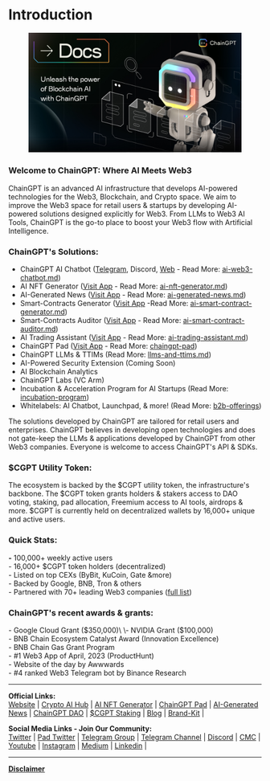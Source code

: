 # Introduction

<figure><img src=".gitbook/assets/9.png" alt=""><figcaption></figcaption></figure>

### **Welcome to ChainGPT: Where AI Meets Web3**

ChainGPT is an advanced AI infrastructure that develops AI-powered technologies for the Web3, Blockchain, and Crypto space. We aim to improve the Web3 space for retail users & startups by developing AI-powered solutions designed explicitly for Web3. From LLMs to Web3 AI Tools, ChainGPT is the go-to place to boost your Web3 flow with Artificial Intelligence.

### **ChainGPT's Solutions:**

* ChainGPT AI Chatbot ([Telegram](https://t.me/chaingptai\_bot), Discord, [Web](http://127.0.0.1:5000/o/fTvkvEH3C5Wk9LTutCYV/s/rfpYYsoCgHxbOIGhZ3WU/) - Read More: [ai-web3-chatbot.md](the-ecosystem/ai-tools-and-applications/ai-web3-chatbot.md "mention"))
* AI NFT Generator ([Visit App](https://nft.chaingpt.org) - Read More: [ai-nft-generator.md](the-ecosystem/ai-tools-and-applications/ai-nft-generator.md "mention"))
* AI-Generated News ([Visit App](https://app.chaingpt.org/news) - Read More: [ai-generated-news.md](the-ecosystem/ai-tools-and-applications/ai-generated-news.md "mention"))
* Smart-Contracts Generator ([Visit App](https://app.chaingpt.org) -Read More: [ai-smart-contract-generator.md](the-ecosystem/ai-tools-and-applications/ai-smart-contract-generator.md "mention"))
* Smart-Contracts Auditor ([Visit App](https://app.chaingpt.org) - Read More: [ai-smart-contract-auditor.md](the-ecosystem/ai-tools-and-applications/ai-smart-contract-auditor.md "mention"))
* AI Trading Assistant ([Visit App](https://app.chaingpt.org) - Read More: [ai-trading-assistant.md](the-ecosystem/ai-tools-and-applications/ai-trading-assistant.md "mention"))
* ChainGPT Pad ([Visit App](https://pad.chaingpt.org) - Read More: [chaingpt-pad](the-ecosystem/chaingpt-pad/ "mention"))
* ChainGPT LLMs & TTIMs (Read More: [llms-and-ttims.md](the-ecosystem/llms-and-ttims.md "mention"))
* AI-Powered Security Extension (Coming Soon)
* AI Blockchain Analytics
* ChainGPT Labs (VC Arm)
* Incubation & Acceleration Program for AI Startups (Read More: [incubation-program](misc/incubation-program/ "mention"))
* Whitelabels: AI Chatbot, Launchpad, & more! (Read More: [b2b-offerings](misc/b2b-offerings/ "mention"))

The solutions developed by ChainGPT are tailored for retail users and enterprises. ChainGPT believes in developing open technologies and does not gate-keep the LLMs & applications developed by ChainGPT from other Web3 companies. Everyone is welcome to access ChainGPT's API & SDKs.

### **$CGPT Utility Token:**

The ecosystem is backed by the $CGPT utility token, the infrastructure's backbone. The $CGPT token grants holders & stakers access to DAO voting, staking, pad allocation, Freemium access to AI tools, airdrops & more. $CGPT is currently held on decentralized wallets by 16,000+ unique and active users.

### **Quick Stats:**

**-** 100,000+ weekly active users\
\- 16,000+ $CGPT token holders (decentralized)\
\- Listed on top CEXs (ByBit, KuCoin, Gate \&more) \
\- Backed by Google, BNB, Tron & others\
\- Partnered with 70+ leading Web3 companies ([full list](https://www.chaingpt.org/#team))

### **ChainGPT's recent awards & grants:**

\- Google Cloud Grant ($350,000)\
\- NVIDIA Grant ($100,000)\
\- BNB Chain Ecosystem Catalyst Award (Innovation Excellence)\
\- BNB Chain Gas Grant Program\
\- #1 Web3 App of April, 2023 (ProductHunt)\
\- Website of the day by Awwwards\
\- #4 ranked Web3 Telegram bot by Binance Research

***

**Official Links:**\
[Website](https://www.chaingpt.org/) | [Crypto AI Hub](https://app.chaingpt.org/) | [AI NFT Generator](https://nft.chaingpt.org/) | [ChainGPT Pad](https://pad.chaingpt.org/) | [AI-Generated News](https://app.chaingpt.org/news) | [ChainGPT DAO](https://dao.chaingpt.org/) | [$CGPT Staking](https://staking.chaingpt.org/) | [Blog](https://www.chaingpt.org/blog) | [Brand-Kit](https://www.chaingpt.org/brand-kit) |&#x20;

**Social Media Links - Join Our Community:**\
[Twitter](https://twitter.com/Chain\_GPT) | [Pad Twitter](https://twitter.com/chaingpt\_pad) | [Telegram Group](https://t.me/chaingpt) | [Telegram Channel](https://t.me/chaingptnews) | [Discord](https://discord.gg/chaingpt) | [CMC](https://coinmarketcap.com/community/profile/ChainGPT/) | [Youtube](https://www.youtube.com/@ChainGPT) | [Instagram](https://instagram.com/ChainGPTAI) | [Medium](https://medium.com/@chaingpt) | [Linkedin](https://www.linkedin.com/company/chaingpt) |

***

[**Disclaimer**](misc/legal-docs/disclaimer.md)

